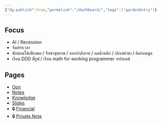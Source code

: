 ```yaml
---
{"dg-publish":true,"permalink":"/dashboard/","tags":["gardenEntry"]}
---
```


## Focus
- AI / Recession
- จัดสรรเวลา
- พักผ่อนให้เพียงพอ / รักษาสุขภาพ / ออกกำลังกาย / ลดน้ำหนัก / เลิกเขย่าขา / คิดก่อนพูด
- เรียน DDD พี่รูฟ / เรียน math for working programmer จาร์ยเดฟ
## Pages
- [Opn](Work/Opn/Opn)
- [Notes](Notes/Notes)
- [Knowledge](Knowledge/Knowledge)
- [Slides](Slides/Slides)
- 🔒 [Financial](Financials/Financials)
- 🔒 [Private Note](Notes/Private%20Notes)
